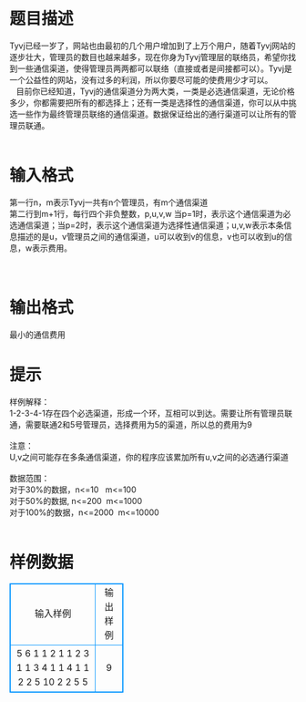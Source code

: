 # 

 
 # 题目描述 
Tyvj已经一岁了，网站也由最初的几个用户增加到了上万个用户，随着Tyvj网站的逐步壮大，管理员的数目也越来越多，现在你身为Tyvj管理层的联络员，希望你找到一些通信渠道，使得管理员两两都可以联络（直接或者是间接都可以）。Tyvj是一个公益性的网站，没有过多的利润，所以你要尽可能的使费用少才可以。<BR>&nbsp;&nbsp;&nbsp;目前你已经知道，Tyvj的通信渠道分为两大类，一类是必选通信渠道，无论价格多少，你都需要把所有的都选择上；还有一类是选择性的通信渠道，你可以从中挑选一些作为最终管理员联络的通信渠道。数据保证给出的通行渠道可以让所有的管理员联通。<BR><BR> 

 
 # 输入格式 
第一行n，m表示Tyvj一共有n个管理员，有m个通信渠道<BR>第二行到m+1行，每行四个非负整数，p,u,v,w&nbsp;当p=1时，表示这个通信渠道为必选通信渠道；当p=2时，表示这个通信渠道为选择性通信渠道；u,v,w表示本条信息描述的是u，v管理员之间的通信渠道，u可以收到v的信息，v也可以收到u的信息，w表示费用。<BR><BR><BR> 

 
 # 输出格式 
最小的通信费用<BR> 

 
 # 提示 
样例解释：<BR>1-2-3-4-1存在四个必选渠道，形成一个环，互相可以到达。需要让所有管理员联通，需要联通2和5号管理员，选择费用为5的渠道，所以总的费用为9<BR><BR>注意：<BR>U,v之间可能存在多条通信渠道，你的程序应该累加所有u,v之间的必选通行渠道<BR><BR>数据范围：<BR>对于30%的数据，n&lt;=10&nbsp;&nbsp;&nbsp;m&lt;=100<BR>对于50%的数据,&nbsp;n&lt;=200&nbsp;&nbsp;m&lt;=1000&nbsp;<BR>对于100%的数据，n&lt;=2000&nbsp;&nbsp;m&lt;=10000<BR><BR> 
# 样例数据
<style>
        table,table tr th, table tr td { border:1px solid #0094ff; }
        table { width: 200px; min-height: 25px; line-height: 25px; text-align: center; border-collapse: collapse;}   
    </style>
<table>
	<tr>
		<td>输入样例</td>
		<td>输出样例</td>
	</tr>
<tr><td>5 6
1 1 2 1
1 2 3 1
1 3 4 1
1 4 1 1
2 2 5 10
2 2 5 5


</td><td>9

</td></tr></table>

